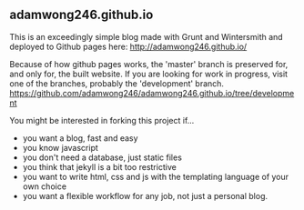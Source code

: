 ## adamwong246.github.io

This is an exceedingly simple blog made with Grunt and Wintersmith and deployed to Github pages here: http://adamwong246.github.io/

Because of how github pages works, the 'master' branch is preserved for, and only for, the built website. If you are looking for work in progress, visit one of the branches, probably the 'development' branch. https://github.com/adamwong246/adamwong246.github.io/tree/development

You might be interested in forking this project if...
* you want a blog, fast and easy
* you know javascript
* you don't need a database, just static files
* you think that jekyll is a bit too restrictive
* you want to write html, css and js with the templating language of your own choice
* you want a flexible workflow for any job, not just a personal blog.